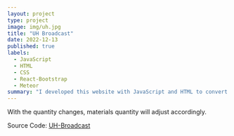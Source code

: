 ```yaml
---
layout: project
type: project
image: img/uh.jpg
title: "UH Broadcast"
date: 2022-12-13
published: true
labels:
  - JavaScript
  - HTML
  - CSS
  - React-Bootstrap
  - Meteor
summary: "I developed this website with JavaScript and HTML to convert amount of materials needed to make the spam musubi based on the quantity needed."
---
```


With the quantity changes, materials quantity will adjust accordingly. 


Source Code: <a href="https://github.com/UH-Broadcast/BroadcastHosting"><i class="large github icon "></i>UH-Broadcast</a>
